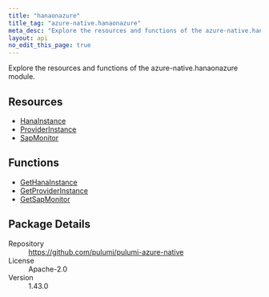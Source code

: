 ```yaml
---
title: "hanaonazure"
title_tag: "azure-native.hanaonazure"
meta_desc: "Explore the resources and functions of the azure-native.hanaonazure module."
layout: api
no_edit_this_page: true
---
```


<!-- WARNING: this file was generated by Pulumi Docs Generator. -->
<!-- Do not edit by hand unless you're certain you know what you are doing! -->

Explore the resources and functions of the azure-native.hanaonazure module.

<h2 id="resources">Resources</h2>
<ul class="api">
    <li><a href="hanainstance" title="HanaInstance"><span class="api-symbol api-symbol--resource"></span>HanaInstance</a></li>
    <li><a href="providerinstance" title="ProviderInstance"><span class="api-symbol api-symbol--resource"></span>ProviderInstance</a></li>
    <li><a href="sapmonitor" title="SapMonitor"><span class="api-symbol api-symbol--resource"></span>SapMonitor</a></li>
</ul>

<h2 id="functions">Functions</h2>
<ul class="api">
    <li><a href="gethanainstance" title="GetHanaInstance"><span class="api-symbol api-symbol--function"></span>GetHanaInstance</a></li>
    <li><a href="getproviderinstance" title="GetProviderInstance"><span class="api-symbol api-symbol--function"></span>GetProviderInstance</a></li>
    <li><a href="getsapmonitor" title="GetSapMonitor"><span class="api-symbol api-symbol--function"></span>GetSapMonitor</a></li>
</ul>

<h2 id="package-details">Package Details</h2>
<dl class="package-details">
	<dt>Repository</dt>
	<dd><a href="https://github.com/pulumi/pulumi-azure-native">https://github.com/pulumi/pulumi-azure-native</a></dd>
	<dt>License</dt>
	<dd>Apache-2.0</dd>
	<dt>Version</dt>
	<dd>1.43.0</dd>
</dl>

